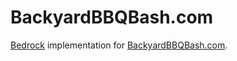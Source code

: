 # BackyardBBQBash.com

[Bedrock](http://roots.io/wordpress-stack/) implementation for [BackyardBBQBash.com](http://backyardbbqbash.com/).
